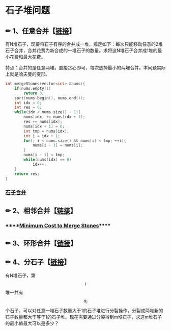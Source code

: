 # 石子堆问题

## ✏ 1、任意合并【[链接](https://www.acwing.com/problem/content/150/)】

有N堆石子，现要将石子有序的合并成一堆，规定如下：每次只能移动任意的2堆石子合并，合并花费为新合成的一堆石子的数量。求将这N堆石子合并成1堆的最小花费和最大花费。

特点：合并的是任意两堆，直接贪心即可，每次选择最小的两堆合并。本问题实际上就是哈夫曼的变形。

```cpp
int mergeStones(vector<int> &nums){
    if(nums.empty())
        return 0;
    sort(nums.begin(), nums.end());
    int idx = 0;
    int res = 0;
    while(idx < nums.size() - 1){
        nums[idx] += nums[idx + 1];
        res += nums[idx];
        nums[idx + 1] = 0;
        int tmp = nums[idx];
        int i = idx + 1;
        for(; i < nums.size() && nums[i] < tmp; ++i){
            nums[i - 1] = nums[i];
        }
        nums[i - 1] = tmp;
        while(nums[idx] == 0)
            idx++;
    }
    return res;
}
```

### [石子合并](https://www.nowcoder.com/questionTerminal/3eef8d66b0fa4f71a8498974547fe670?orderByHotValue=1&page=1&onlyReference=false)

## ✏ 2、相邻合并【[链接](https://www.luogu.com.cn/problem/P5569)】

### \*\*\*\*[**Minimum Cost to Merge Stones**](https://leetcode-cn.com/problems/minimum-cost-to-merge-stones/)\*\*\*\*

## ✏ 3、环形合并【[链接](https://www.luogu.com.cn/problem/P1880)】

## ✏ 4、分石子【[链接](https://www.nowcoder.com/questionTerminal/1ea5b4eaeff841a4918931791b000756)】

有N堆石子，第 $$i$$ 堆一共有 $$a_i$$ 个石子。可以对任意一堆石子数量大于1的石子堆进行分裂操作，分裂成两堆新的石子数量都大于等于1的石子堆。现在需要通过分裂得到m堆石子，求这m堆石子的最小值最大可以是多少？

